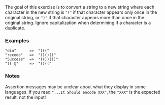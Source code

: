 <p>The goal of this exercise is to convert a string to a new string where each character in the new string is <code>"("</code> if that character appears only once in the original string, or <code>")"</code> if that character appears more than once in the original string. Ignore capitalization when determining if a character is a duplicate.</p>
<h3 id="examples">Examples</h3>
<pre><code>"din"      =&gt;  "((("
"recede"   =&gt;  "()()()"
"Success"  =&gt;  ")())())"
"(( @"     =&gt;  "))((" 
</code></pre>
<h3 id="notes">Notes</h3>
<p>Assertion messages may be unclear about what they display in some languages. If you read <code>"...It Should encode XXX"</code>, the <code>"XXX"</code> is the expected result, not the input!</p>
